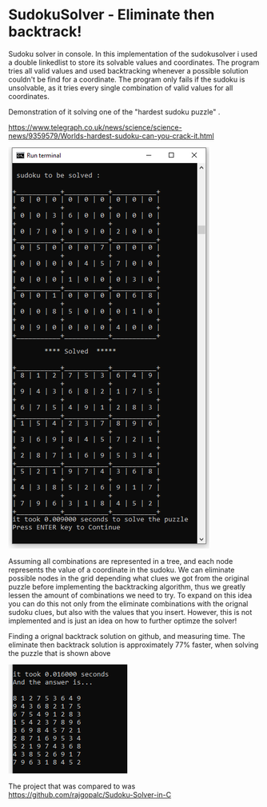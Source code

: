 # SudokuSolver - Eliminate then backtrack! 
Sudoku solver in console. In this implementation of the sudokusolver i used a double linkedlist to store its solvable values and coordinates. 
The program tries  all valid values and used backtracking whenever a possible solution couldn't be find for a coordinate. 
The program only fails if the sudoku is unsolvable, as it tries every single combination of valid values for all coordinates. 
 



Demonstration of it solving one of the "hardest sudoku puzzle" .

https://www.telegraph.co.uk/news/science/science-news/9359579/Worlds-hardest-sudoku-can-you-crack-it.html


![alt text](https://github.com/WilliamVoong/SudokuSolver/blob/master/pictures/final_sudoku.PNG)



Assuming all combinations are represented in a tree, and each node represents the value of a coordinate in the sudoku.
We can eliminate possible nodes in the grid depending what clues we got from the original puzzle before implementing the backtracking algorithm, thus we greatly lessen the amount of combinations we need to try. 
To expand on this idea you can do this not only from the eliminate combinations with the orignal sudoku clues, but also with the values that you insert. However, this is not implemented and is just an idea on how to further optimze the solver!



Finding a orignal backtrack solution on github, and measuring time. 
The eliminate then backtrack solution is approximately 77% faster, when solving the puzzle that is shown above

![alt text](https://github.com/WilliamVoong/SudokuSolver/blob/master/sudoku_backtrack.PNG)

The project that was compared to was https://github.com/rajgopalc/Sudoku-Solver-in-C
